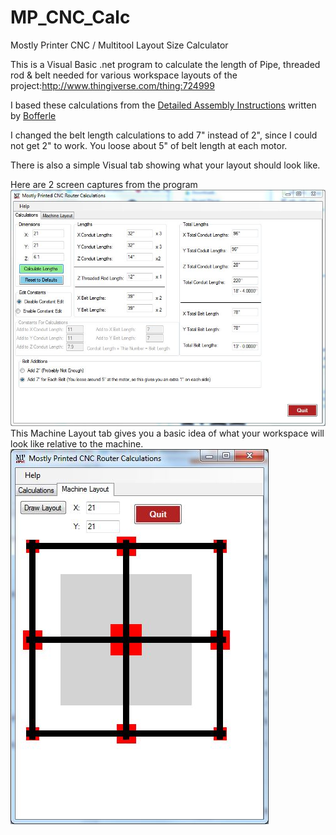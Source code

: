 # MP_CNC_Calc
Mostly Printer CNC / Multitool Layout Size Calculator

This is a Visual Basic .net program to calculate the length of Pipe, threaded rod & belt needed
for various workspace layouts of the project:http://www.thingiverse.com/thing:724999

I based these calculations from the <a href="http://public.vicious1.de/Assembly_Instructions_v0.2.pdf">Detailed Assembly Instructions</a> written by <a href="http://www.vicious1.com/forums/users/bofferle/">Bofferle</a>

I changed the belt length calculations to add 7" instead of 2", since I could not get 2" to work.  You loose about 5" of belt length at each motor.

There is also a simple Visual tab showing what your layout should look like.

Here are 2 screen captures from the program
![alt tag](https://github.com/geodave810/MP_CNC_Calc/blob/master/Images/MP_CNC_CalcDefaults.JPG)
This Machine Layout tab gives you a basic idea of what your workspace will look like relative to the machine.
![alt tag](https://github.com/geodave810/MP_CNC_Calc/blob/master/Images/MP_CNC_CalcMachineLayout.JPG)
